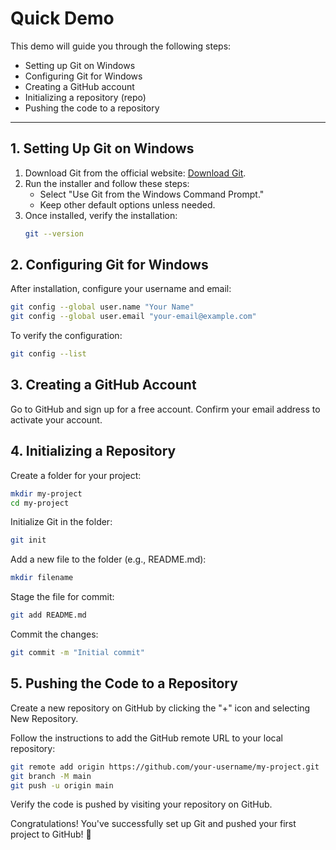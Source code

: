 # Quick Demo

This demo will guide you through the following steps:  
- Setting up Git on Windows  
- Configuring Git for Windows  
- Creating a GitHub account  
- Initializing a repository (repo)  
- Pushing the code to a repository  

---

## 1. Setting Up Git on Windows  

1. Download Git from the official website: [Download Git](https://git-scm.com/).  
2. Run the installer and follow these steps:  
   - Select "Use Git from the Windows Command Prompt."  
   - Keep other default options unless needed.  
3. Once installed, verify the installation:  
   ```bash
   git --version
   
## 2. Configuring Git for Windows
After installation, configure your username and email:

```bash
git config --global user.name "Your Name"
git config --global user.email "your-email@example.com"
```

To verify the configuration:

```bash
git config --list
```

## 3. Creating a GitHub Account
Go to GitHub and sign up for a free account.
Confirm your email address to activate your account.

## 4. Initializing a Repository
Create a folder for your project:

```bash
mkdir my-project
cd my-project
```

Initialize Git in the folder:

```bash
git init
```

Add a new file to the folder (e.g., README.md):

```bash
mkdir filename
```

Stage the file for commit:

```bash
git add README.md
```

Commit the changes:

```bash
git commit -m "Initial commit"
```

## 5. Pushing the Code to a Repository
Create a new repository on GitHub by clicking the "+" icon and selecting New Repository.

Follow the instructions to add the GitHub remote URL to your local repository:

```bash
git remote add origin https://github.com/your-username/my-project.git
git branch -M main
git push -u origin main
```
Verify the code is pushed by visiting your repository on GitHub.

Congratulations! You've successfully set up Git and pushed your first project to GitHub! 🚀
